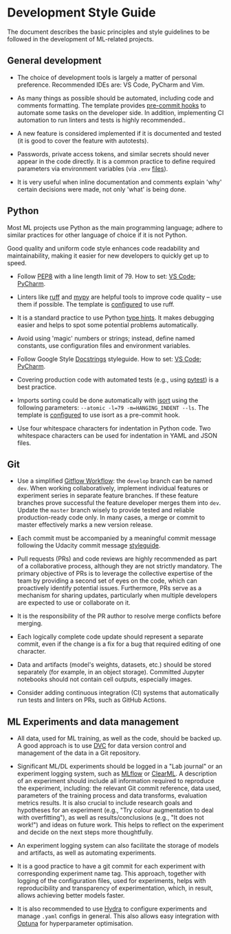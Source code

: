 # Development Style Guide

The document describes the basic principles and style guidelines to be followed in the development of ML-related projects.

## General development

* The choice of development tools is largely a matter of personal preference. Recommended IDEs are: VS Code, PyCharm and Vim.

* As many things as possible should be automated, including code and comments formatting. The template provides [pre-commit hooks](README.md#pre-commit-hooks) to automate some tasks on the developer side. In addition, implementing CI automation to run linters and tests is highly recommended..

* A new feature is considered implemented if it is documented and tested (it is good to cover the feature with autotests).

* Passwords, private access tokens, and similar secrets should never appear in the code directly. It is a common practice to define required parameters via environment variables (via `.env` [files](README.md#environment-variables)).

* It is very useful when inline documentation and comments explain 'why' certain decisions were made, not only 'what' is being done.

## Python

Most ML projects use Python as the main programming language; adhere to similar practices for other language of choice if it is not Python.

Good quality and uniform code style enhances code readability and maintainability, making it easier for new developers to quickly get up to speed.

* Follow [PEP8](https://peps.python.org/pep-0008/) with a line length limit of 79. How to set: [VS Code](https://code.visualstudio.com/docs/python/linting); [PyCharm](https://www.jetbrains.com/help/pycharm/tutorial-code-quality-assistance-tips-and-tricks.html).

* Linters like  [ruff](https://docs.astral.sh/ruff/) and [mypy](https://pypi.org/project/mypy/) are helpful tools to improve code quality – use them if possible. The template is [configured](README.md#pre-commit-hooks) to use ruff.

* It is a standard practice to use Python [type hints](https://docs.python.org/3/library/typing.html). It makes debugging easier and helps to spot some potential problems automatically.

* Avoid using 'magic' numbers or strings; instead, define named constants, use configuration files and environment variables.

* Follow Google Style [Docstrings](https://sphinxcontrib-napoleon.readthedocs.io/en/latest/example_google.html) styleguide. How to set: [VS Code](https://marketplace.visualstudio.com/items?itemName=njpwerner.autodocstring); [PyCharm](https://www.jetbrains.com/help/pycharm/settings-tools-python-integrated-tools.html).

* Covering production code with automated tests (e.g., using [pytest](https://pypi.org/project/pytest/)) is a best practice.

* Imports sorting could be done automatically with [isort](https://pypi.org/project/isort/) using the following parameters: `--atomic -l=79 -m=HANGING_INDENT --ls`. The template is [configured](README.md#pre-commit-hooks) to use isort as a pre-commit hook.

* Use four whitespace characters for indentation in Python code. Two whitespace characters can be used for indentation in YAML and JSON files.

## Git

* Use a simplified [Gitflow Workflow](https://www.atlassian.com/git/tutorials/comparing-workflows/gitflow-workflow): the `develop` branch can be named `dev`. When working collaboratively, implement individual features or experiment series in separate feature branches. If these feature branches prove successful the feature developer merges them into `dev`. Update the `master` branch wisely to provide tested and reliable production-ready code only. In many cases, a merge or commit to master effectively marks a new version release.

* Each commit must be accompanied by a meaningful commit message following the Udacity commit message [styleguide](http://udacity.github.io/git-styleguide/).

* Pull requests (PRs) and code reviews are highly recommended as part of a collaborative process, although they are not strictly mandatory. The primary objective of PRs is to leverage the collective expertise of the team by providing a second set of eyes on the code, which can proactively identify potential issues. Furthermore, PRs serve as a mechanism for sharing updates, particularly when multiple developers are expected to use or collaborate on it.

* It is the responsibility of the PR author to resolve merge conflicts before merging.

* Each logically complete code update should represent a separate commit, even if the change is a fix for a bug that required editing of one character.

* Data and artifacts (model's weights, datasets, etc.) should be stored separately (for example, in an object storage). Committed Jupyter notebooks should not contain cell outputs, especially images.

* Consider adding continuous integration (CI) systems that automatically run tests and linters on PRs, such as GitHub Actions.

## ML Experiments and data management

* All data, used for ML training, as well as the code, should be backed up. A good approach is to use [DVC](https://dvc.org/doc) for data version control and management of the data in a Git repository.

* Significant ML/DL experiments should be logged in a "Lab journal" or an experiment logging system, such as [MLflow](https://mlflow.org/docs/latest/index.html) or [ClearML](https://clear.ml/docs/latest/docs/). A description of an experiment should include all information required to reproduce the experiment, including: the relevant Git commit reference, data used, parameters of the training process and data transforms, evaluation metrics results. It is also crucial to include research goals and hypotheses for an experiment (e.g., "Try colour augmentation to deal with overfitting"), as well as results/conclusions (e.g., "It does not work!") and ideas on future work. This helps to reflect on the experiment and decide on the next steps more thoughtfully.

* An experiment logging system can also facilitate the storage of models and artifacts, as well as automating experiments.

* It is a good practice to have a git commit for each experiment with corresponding experiment name tag. This approach, together with logging of the configuration files, used for experiments, helps with reproducibility and transparency of experimentation, which, in result, allows achieving better models faster.

* It is also recommended to use [Hydra](https://hydra.cc/docs/intro/) to configure experiments and manage `.yaml` configs in general. This also allows easy integration with [Optuna](https://optuna.readthedocs.io/en/stable/index.html) for hyperparameter optimisation.
